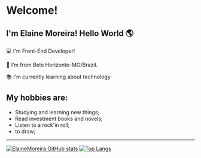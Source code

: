 
# Welcome!

 

## I'm Elaine Moreira! Hello World 🌎

:computer: I'm Front-End Developer!

:house_with_garden: I’m from Belo Horizonte-MG/Brazil.

:books: I'm currently learning about technology


 

## My hobbies are:

- Studying and learning new things;
- Read investment books and novels;
- Listen to a rock'in roll;
- to draw;

----------------------------------------------------------------------------------

[![ElaineMoreira GitHub stats](https://github-readme-stats.vercel.app/api?username=ElaineMoreira)](https://github.com/ElaineMoreira/github-readme-stats)
[![Top Langs](https://github-readme-stats.vercel.app/api/top-langs/?username=ElaineMoreira&layout=compact)](https://github.com/anuraghazra/github-readme-stats)



